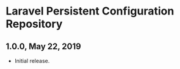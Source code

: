 Laravel Persistent Configuration Repository
===========================================

1.0.0, May 22, 2019
-------------------

- Initial release.
